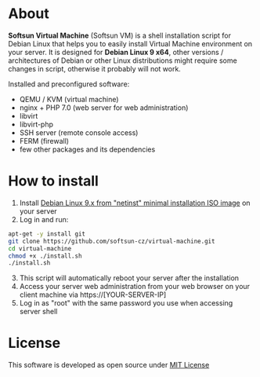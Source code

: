 # About

**Softsun Virtual Machine** (Softsun VM) is a shell installation script for Debian Linux that helps you to easily install Virtual Machine environment on your server. It is designed for **Debian Linux 9 x64**, other versions / architectures of Debian or other Linux distributions might require some changes in script, otherwise it probably will not work.

Installed and preconfigured software:
- QEMU / KVM (virtual machine)
- nginx + PHP 7.0 (web server for web administration)
- libvirt
- libvirt-php
- SSH server (remote console access)
- FERM (firewall)
- few other packages and its dependencies

# How to install

1. Install [Debian Linux 9.x from "netinst" minimal installation ISO image](https://www.debian.org/CD/netinst/) on your server
2. Log in and run:

```sh
apt-get -y install git
git clone https://github.com/softsun-cz/virtual-machine.git
cd virtual-machine 
chmod +x ./install.sh
./install.sh
```

3. This script will automatically reboot your server after the installation
4. Access your server web administration from your web browser on your client machine via https://[YOUR-SERVER-IP]
5. Log in as "root" with the same password you use when accessing server shell

# License

This software is developed as open source under [MIT License](./LICENSE)
